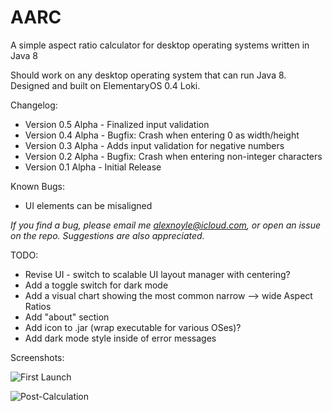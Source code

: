 # AARC
A simple aspect ratio calculator for desktop operating systems written in Java 8

Should work on any desktop operating system that can run Java 8. Designed and built on ElementaryOS 0.4 Loki.

Changelog:

- Version 0.5 Alpha - Finalized input validation
- Version 0.4 Alpha - Bugfix: Crash when entering 0 as width/height
- Version 0.3 Alpha - Adds input validation for negative numbers
- Version 0.2 Alpha - Bugfix: Crash when entering non-integer characters
- Version 0.1 Alpha - Initial Release

Known Bugs:

- UI elements can be misaligned

*If you find a bug, please email me alexnoyle@icloud.com, or open an issue on the repo. Suggestions are also appreciated.*

TODO:

- Revise UI - switch to scalable UI layout manager with centering?
- Add a toggle switch for dark mode
- Add a visual chart showing the most common narrow --> wide Aspect Ratios
- Add "about" section
- Add icon to .jar (wrap executable for various OSes)?
- Add dark mode style inside of error messages

Screenshots:

![First Launch](http://i.imgur.com/AeynAGw.png)

![Post-Calculation](http://i.imgur.com/vN2SvgS.png)
